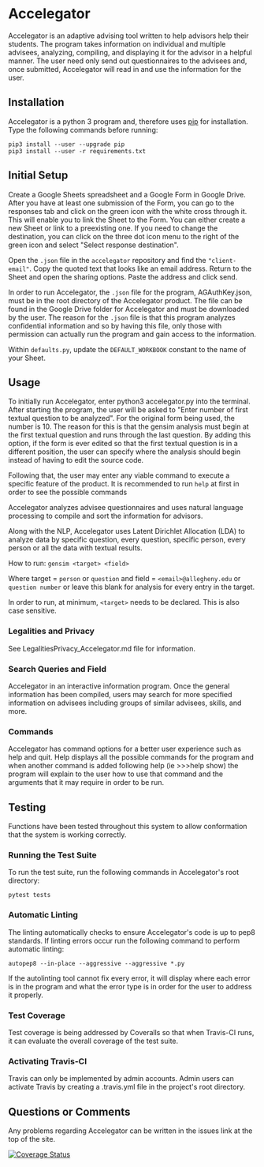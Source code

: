 # Accelegator

Accelegator is an adaptive advising tool written to help advisors help their
students. The program takes information on individual and multiple advisees,
analyzing, compiling, and displaying it for the advisor in a helpful manner.
The user need only send out questionnaires to the advisees and, once submitted,
Accelegator will read in and use the information for the user.

## Installation

Accelegator is a python 3 program and, therefore uses [pip][1] for installation.
Type the following commands before running:

[1]: https://pip.pypa.io/en/stable/installing

```shell
pip3 install --user --upgrade pip
pip3 install --user -r requirements.txt
```

## Initial Setup

Create a Google Sheets spreadsheet and a Google Form in Google Drive.  After you
have at least one submission of the Form, you can go to the responses tab and
click on the green icon with the white cross through it.  This will enable you
to link the Sheet to the Form.  You can either create a new Sheet or link to a
preexisting one.  If you need to change the destination, you can click on the
three dot icon menu to the right of the green icon and select "Select response
destination".

Open the `.json` file in the `accelegator` repository and find the `"client-email"`.
Copy the quoted text that looks like an email address.  Return to the Sheet and
open the sharing options.  Paste the address and click send.

In order to run Accelegator, the `.json` file for the program, AGAuthKey.json,
must be in the root directory of the Accelegator product. The file can be found
in the Google Drive folder for Accelegator and must be downloaded by the user.
The reason for the `.json` file is that this program analyzes confidential
information and so by having this file, only those with permission can actually
run the program and gain access to the information.

Within `defaults.py`, update the `DEFAULT_WORKBOOK` constant to the name of your
Sheet.

## Usage

To initially run Accelegator, enter python3 accelegator.py into the terminal.
After starting the program, the user will be asked to "Enter number of first
textual question to be analyzed". For the original form being used, the number
is 10. The reason for this is that the gensim analysis must begin at the first
textual question and runs through the last question. By adding this option, if
the form is ever edited so that the first textual question is in a different
position, the user can specify where the analysis should begin instead of having
to edit the source code.

Following that, the user may enter any viable command to execute a specific
feature of the product. It is recommended to run `help` at first in order
to see the possible commands

Accelegator analyzes advisee questionnaires and uses natural language
processing to compile and sort the information for
advisors.

Along with the NLP, Accelegator uses Latent Dirichlet Allocation (LDA) to
analyze data by specific question, every question, specific person, every
person or all the data with textual results.

How to run:
`` gensim <target> <field> ``

Where target = `person` or `question`
and field = `<email>@allegheny.edu` or `question number` or leave this blank for
analysis for every entry in the target.

In order to run, at minimum, ``<target>`` needs to be declared. This is also
case sensitive.

### Legalities and Privacy

See LegalitiesPrivacy_Accelegator.md file for information.

### Search Queries and Field

Accelegator in an interactive information program. Once the general
information has been compiled, users may search for more specified information
on advisees including groups of similar advisees, skills, and more.

### Commands

Accelegator has command options for a better user experience such as help and
quit. Help displays all the possible commands for the program and when another
command is added following help (ie >>>help show) the program will explain to
the user how to use that command and the arguments that it may require in order
to be run.

## Testing

Functions have been tested throughout this system to allow conformation that
the system is working correctly.

### Running the Test Suite

To run the test suite, run the following commands in Accelegator's root
directory:

```shell
pytest tests
```

### Automatic Linting

The linting automatically checks to ensure Accelegator's code is up to pep8
standards. If linting errors occur run the following command to perform
automatic linting:

```shell
autopep8 --in-place --aggressive --aggressive *.py
```

If the autolinting tool cannot fix every error, it will display where each
error is in the program and what the error type is in order for the user to
address it properly.

### Test Coverage

Test coverage is being addressed by Coveralls so that when Travis-CI runs, it
can evaluate the overall coverage of the test suite.

### Activating Travis-CI

Travis can only be implemented by admin accounts. Admin users can activate
Travis by creating a .travis.yml file in the project's root directory.

## Questions or Comments

Any problems regarding Accelegator can be written in the issues link at the
top of the site.

[![Coverage Status](https://coveralls.io/repos/github/Accelegator/accelegator/badge.svg?branch=master)](https://coveralls.io/github/Accelegator/accelegator?branch=master)
